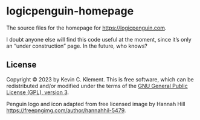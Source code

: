 # logicpenguin-homepage

The source files for the homepage for <https://logicpenguin.com>.

I doubt anyone else will find this code useful at the moment, since it’s only an “under construction” page. In the future, who knows?

## License

Copyright © 2023 by Kevin C. Klement. This is free software, which can be redistributed and/or modified under the terms of the [GNU General Public License (GPL), version 3](https://www.gnu.org/licenses/gpl.html).

Penguin logo and icon adapted from free licensed image by Hannah Hill <https://freepngimg.com/author/hannahhil-5479>.


